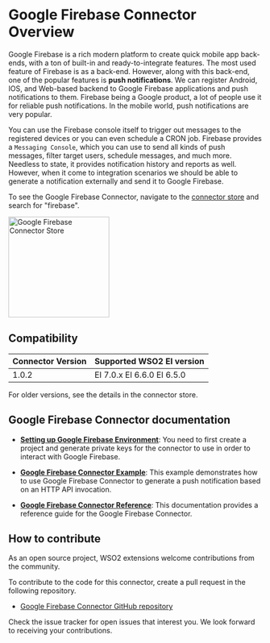 # Google Firebase Connector Overview

Google Firebase is a rich modern platform to create quick mobile app back-ends, with a ton of built-in and ready-to-integrate features. The most used feature of Firebase is as a back-end. However, along with this back-end, one of the popular features is **push notifications**. We can register Android, IOS, and Web-based backend to Google Firebase applications and push notifications to them. Firebase being a Google product, a lot of people use it for reliable push notifications. In the mobile world, push notifications are very popular.  

You can use the Firebase console itself to trigger out messages to the registered devices or you can even schedule a CRON job. Firebase provides a `Messaging Console`, which you can use to send all kinds of push messages, filter target users, schedule messages, and much more. Needless to state, it provides notification history and reports as well. However, when it come to integration scenarios we should be able to generate a notification externally and send it to Google Firebase.

To see the Google Firebase Connector, navigate to the [connector store](https://store.wso2.com/store/assets/esbconnector/list) and search for "firebase".

<img src="../../../../assets/img/connectors/google-firebase-store.png" title="Google Firebase Connector Store" width="200" alt="Google Firebase Connector Store"/>

## Compatibility

| Connector Version | Supported WSO2 EI version |
| ------------- |-------------|
| 1.0.2    | EI 7.0.x EI 6.6.0 EI 6.5.0 |

For older versions, see the details in the connector store.

## Google Firebase Connector documentation

* **[Setting up Google Firebase Environment](google-firebase-setup.md)**: You need to first create a project and generate private keys for the connector to use in order to interact with Google Firebase.

* **[Google Firebase Connector Example](google-firebase-connector-example.md)**: This example demonstrates how to use Google Firebase Connector to generate a push notification based on an HTTP API invocation. 

* **[Google Firebase Connector Reference](google-firebase-configuration.md)**: This documentation provides a reference guide for the Google Firebase Connector.

## How to contribute

As an open source project, WSO2 extensions welcome contributions from the community. 

To contribute to the code for this connector, create a pull request in the following repository. 

* [Google Firebase Connector GitHub repository](https://github.com/wso2-extensions/esb-connector-googlefirebase)

Check the issue tracker for open issues that interest you. We look forward to receiving your contributions.

